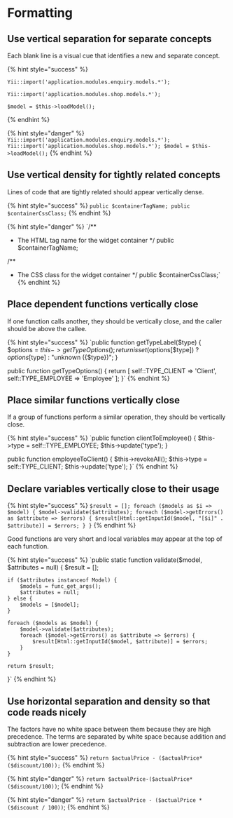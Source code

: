 # Formatting

## Use vertical separation for separate concepts

Each blank line is a visual cue that identifies a new and separate concept.

{% hint style="success" %}
```
Yii::import('application.modules.enquiry.models.*');

Yii::import('application.modules.shop.models.*');

$model = $this->loadModel();
```
{% endhint %}

{% hint style="danger" %}
`Yii::import('application.modules.enquiry.models.*');
Yii::import('application.modules.shop.models.*');
$model = $this->loadModel();`
{% endhint %}

## Use vertical density for tightly related concepts

Lines of code that are tightly related should appear vertically dense.

{% hint style="success" %}
`public $containerTagName;
public $containerCssClass;`
{% endhint %}

{% hint style="danger" %}
`/**
 * The HTML tag name for the widget container
 */
public $containerTagName;

/**
 * The CSS class for the widget container
 */
public $containerCssClass;`
{% endhint %}

## Place dependent functions vertically close

If one function calls another, they should be vertically close, and the caller should be above the callee.

{% hint style="success" %}
`public function getTypeLabel($type)
{
    $options = $this->getTypeOptions();
    return isset($options[$type]) ? $options[$type] : "unknown ({$type})";
}

public function getTypeOptions()
{
    return [
        self::TYPE_CLIENT => 'Client',
        self::TYPE_EMPLOYEE => 'Employee'
    ];
}`
{% endhint %}

## Place similar functions vertically close

If a group of functions perform a similar operation, they should be vertically close.

{% hint style="success" %}
`public function clientToEmployee()
{
    $this->type = self::TYPE_EMPLOYEE;
    $this->update('type');
}

public function employeeToClient()
{
    $this->revokeAll();
    $this->type = self::TYPE_CLIENT;
    $this->update('type');
}`
{% endhint %}

## Declare variables vertically close to their usage

{% hint style="success" %}
`$result = [];
foreach ($models as $i => $model) {
    $model->validate($attributes);
    foreach ($model->getErrors() as $attribute => $errors) {
        $result[Html::getInputId($model, "[$i]" . $attribute)] = $errors;
    }
}`
{% endhint %}

Good functions are very short and local variables may appear at the top of each function.

{% hint style="success" %}
`public static function validate($model, $attributes = null)
{
    $result = [];

    if ($attributes instanceof Model) {
        $models = func_get_args();
        $attributes = null;
    } else {
        $models = [$model];
    }

    foreach ($models as $model) {
        $model->validate($attributes);
        foreach ($model->getErrors() as $attribute => $errors) {
            $result[Html::getInputId($model, $attribute)] = $errors;
        }
    }

    return $result;
}`
{% endhint %}

## Use horizontal separation and density so that code reads nicely

The factors have no white space between them because they are high precedence. The terms are separated by white space because addition and subtraction are lower precedence.

{% hint style="success" %}
`return $actualPrice - ($actualPrice*($discount/100));`
{% endhint %}

{% hint style="danger" %}
`return $actualPrice-($actualPrice*($discount/100))`;
{% endhint %}

{% hint style="danger" %}
`return $actualPrice - ($actualPrice * ($discount / 100))`;
{% endhint %}